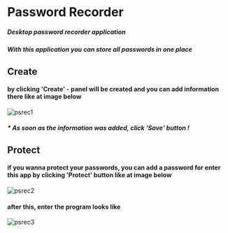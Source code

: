 # Password Recorder
##### Desktop password recorder application
##### With this application you can store all passwords in one place
## Create
#### by clicking 'Create' - panel will be created and you can add information there like at image below
![psrec1](https://cloud.githubusercontent.com/assets/26279127/26832855/71cb683e-4ad9-11e7-8ca3-5cdbf8a61dab.png)
##### * As soon as the information was added, click 'Save' button !
## Protect
#### if you wanna protect your passwords, you can add a password for enter this app by clicking 'Protect' button like at image below
![psrec2](https://cloud.githubusercontent.com/assets/26279127/26832852/719573b4-4ad9-11e7-806c-1ec7fa84c169.png)
#### after this, enter the program looks like
![psrec3](https://cloud.githubusercontent.com/assets/26279127/26832854/71b9f248-4ad9-11e7-8b70-c1553d596f95.png)
